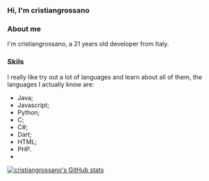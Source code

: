### Hi, I'm cristiangrossano

### About me

I'm cristiangrossano, a 21 years old developer from Italy.

### Skils

I really like try out a lot of languages and learn about all of them, the languages I actually know are:

- Java;
- Javascript;
- Python;
- C;
- C#;
- Dart;
- HTML;
- PHP.
-

[![cristiangrossano's GitHub stats](https://github-readme-stats.vercel.app/api?username=cristiangrossano)](https://github.com/anuraghazra/github-readme-stats)
<!--
**cristiangrossano/cristiangrossano** is a ✨ _special_ ✨ repository because its `README.md` (this file) appears on your GitHub profile.

Here are some ideas to get you started:

- 🔭 I’m currently working on ...
- 🌱 I’m currently learning ...
- 👯 I’m looking to collaborate on ...
- 🤔 I’m looking for help with ...
- 💬 Ask me about ...
- 📫 How to reach me: ...
- 😄 Pronouns: ...
- ⚡ Fun fact: ...
-->
